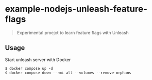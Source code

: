 # example-nodejs-unleash-feature-flags

> Experimental proejct to learn feature flags with Unleash

## Usage

Start unleash server with Docker

```shellscript
$ docker compose up -d
$ docker compose down --rmi all --volumes --remove-orphans
```
